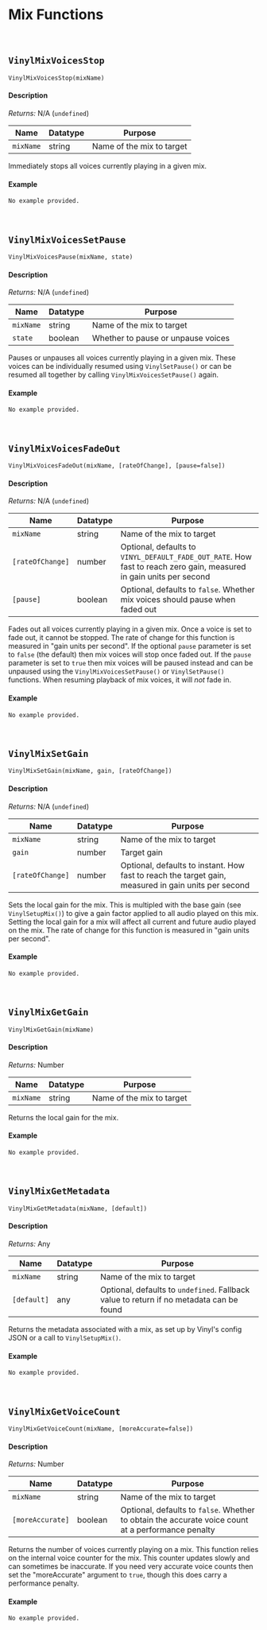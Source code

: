 # Mix Functions

&nbsp;

## `VinylMixVoicesStop`

`VinylMixVoicesStop(mixName)`

<!-- tabs:start -->

#### **Description**

*Returns:* N/A (`undefined`)

|Name     |Datatype|Purpose                     |
|---------|--------|----------------------------|
|`mixName`|string  |Name of the mix to target   |

Immediately stops all voices currently playing in a given mix.

#### **Example**

```gml
No example provided.
```

<!-- tabs:end -->

&nbsp;

## `VinylMixVoicesSetPause`

`VinylMixVoicesPause(mixName, state)`

<!-- tabs:start -->

#### **Description**

*Returns:* N/A (`undefined`)

|Name     |Datatype|Purpose                           |
|---------|--------|----------------------------------|
|`mixName`|string  |Name of the mix to target         |
|`state`  |boolean |Whether to pause or unpause voices|

Pauses or unpauses all voices currently playing in a given mix. These voices can be individually resumed using `VinylSetPause()` or can be resumed all together by calling `VinylMixVoicesSetPause()` again.

#### **Example**

```gml
No example provided.
```

<!-- tabs:end -->

&nbsp;

## `VinylMixVoicesFadeOut`

`VinylMixVoicesFadeOut(mixName, [rateOfChange], [pause=false])`

<!-- tabs:start -->

#### **Description**

*Returns:* N/A (`undefined`)

|Name            |Datatype|Purpose                                                                                                            |
|----------------|--------|-------------------------------------------------------------------------------------------------------------------|
|`mixName`       |string  |Name of the mix to target                                                                                          |
|`[rateOfChange]`|number  |Optional, defaults to `VINYL_DEFAULT_FADE_OUT_RATE`. How fast to reach zero gain, measured in gain units per second|
|`[pause]`       |boolean |Optional, defaults to `false`. Whether mix voices should pause when faded out                                      |

Fades out all voices currently playing in a given mix. Once a voice is set to fade out, it cannot be stopped. The rate of change for this function is measured in "gain units per second". If the optional `pause` parameter is set to `false` (the default) then mix voices will stop once faded out. If the `pause` parameter is set to `true` then mix voices will be paused instead and can be unpaused using the `VinylMixVoicesSetPause()` or `VinylSetPause()` functions. When resuming playback of mix voices, it will *not* fade in.

#### **Example**

```gml
No example provided.
```

<!-- tabs:end -->

&nbsp;

## `VinylMixSetGain`

`VinylMixSetGain(mixName, gain, [rateOfChange])`

<!-- tabs:start -->

#### **Description**

*Returns:* N/A (`undefined`)
           
|Name            |Datatype|Purpose                                                                                            |
|----------------|--------|---------------------------------------------------------------------------------------------------|
|`mixName`       |string  |Name of the mix to target                                                                          |
|`gain`          |number  |Target gain                                                                                        |
|`[rateOfChange]`|number  |Optional, defaults to instant. How fast to reach the target gain, measured in gain units per second|

Sets the local gain for the mix. This is multipled with the base gain (see `VinylSetupMix()`) to give a gain factor applied to all audio played on this mix. Setting the local gain for a mix will affect all current and future audio played on the mix. The rate of change for this function is measured in "gain units per second".

#### **Example**

```gml
No example provided.
```

<!-- tabs:end -->

&nbsp;

## `VinylMixGetGain`

`VinylMixGetGain(mixName)`

<!-- tabs:start -->

#### **Description**

*Returns:* Number

|Name     |Datatype|Purpose                     |
|---------|--------|----------------------------|
|`mixName`|string  |Name of the mix to target   |

Returns the local gain for the mix.

#### **Example**

```gml
No example provided.
```

<!-- tabs:end -->

&nbsp;

## `VinylMixGetMetadata`

`VinylMixGetMetadata(mixName, [default])`

<!-- tabs:start -->

#### **Description**

*Returns:* Any

|Name       |Datatype|Purpose                                                                                |
|-----------|--------|---------------------------------------------------------------------------------------|
|`mixName`  |string  |Name of the mix to target                                                              |
|`[default]`|any     |Optional, defaults to `undefined`. Fallback value to return if no metadata can be found|

Returns the metadata associated with a mix, as set up by Vinyl's config JSON or a call to `VinylSetupMix()`.

#### **Example**

```gml
No example provided.
```

<!-- tabs:end -->

&nbsp;

## `VinylMixGetVoiceCount`

`VinylMixGetVoiceCount(mixName, [moreAccurate=false])`

<!-- tabs:start -->

#### **Description**

*Returns:* Number

|Name            |Datatype|Purpose                                                                                           |
|----------------|--------|--------------------------------------------------------------------------------------------------|
|`mixName`       |string  |Name of the mix to target                                                                         |
|`[moreAccurate]`|boolean |Optional, defaults to `false`. Whether to obtain the accurate voice count at a performance penalty|

Returns the number of voices currently playing on a mix. This function relies on the internal voice counter for the mix. This counter updates slowly and can sometimes be inaccurate. If you need very accurate voice counts then set the "moreAccurate" argument to `true`, though this does carry a performance penalty.

#### **Example**

```gml
No example provided.
```

<!-- tabs:end -->